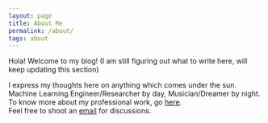 ```yaml
---
layout: page 
title: About Me
permalink: /about/
tags: about
---
```


Hola! Welcome to my blog! (I am still figuring out what to write here, will keep updating this section)

I express my thoughts here on anything which comes under the sun.  
Machine Learning Engineer/Researcher by day, Musician/Dreamer by night.  
To know more about my professional work, go [here](https://aseembits93.github.io).  
Feel free to shoot an [email](mailto:aseem.bits@gmail.com) for discussions.  

